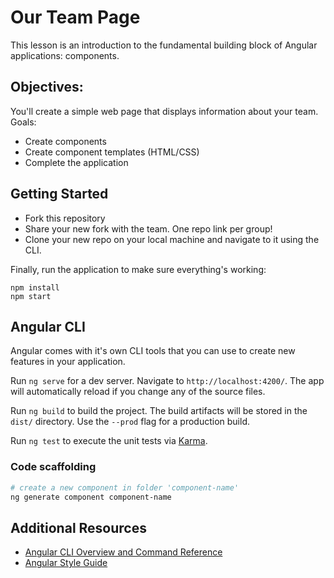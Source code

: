 # Our Team Page

This lesson is an introduction to the fundamental building block of Angular applications: components.

## Objectives:

You'll create a simple web page that displays information about your team. Goals:

* Create components
* Create component templates (HTML/CSS)
* Complete the application

## Getting Started

- Fork this repository
- Share your new fork with the team. One repo link per group!
- Clone your new repo on your local machine and navigate to it using the CLI.

Finally, run the application to make sure everything's working:
```
npm install
npm start
```

## Angular CLI

Angular comes with it's own CLI tools that you can use to create new features in your application.

Run `ng serve` for a dev server. Navigate to `http://localhost:4200/`. The app will automatically reload if you change any of the source files.

Run `ng build` to build the project. The build artifacts will be stored in the `dist/` directory. Use the `--prod` flag for a production build.

Run `ng test` to execute the unit tests via [Karma](https://karma-runner.github.io).

### Code scaffolding

```bash
# create a new component in folder 'component-name'
ng generate component component-name
```

## Additional Resources

- [Angular CLI Overview and Command Reference](https://angular.io/cli)
- [Angular Style Guide](https://angular.io/guide/styleguide)
